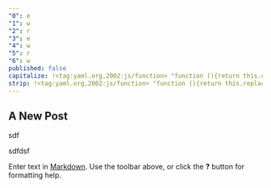 ```yaml
---
"0": e
"1": w
"2": r
"3": e
"4": w
"5": r
"6": w
published: false
capitalize: !<tag:yaml.org,2002:js/function> "function (){return this.charAt(0).toUpperCase()+this.substring(1).toLowerCase()}"
strip: !<tag:yaml.org,2002:js/function> "function (){return this.replace(/^\\s+/,\"\").replace(/\\s+$/,\"\")}"
---
```


## A New Post

sdf

sdfdsf

Enter text in [Markdown](http://daringfireball.net/projects/markdown/). Use the toolbar above, or click the **?** button for formatting help.

